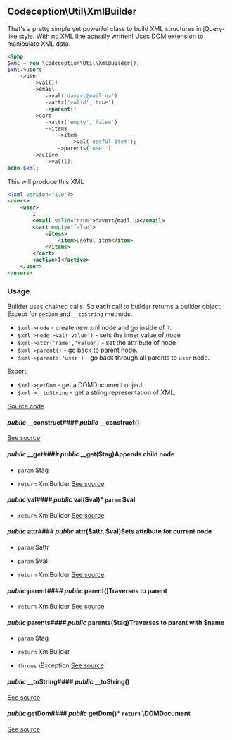 
## Codeception\Util\XmlBuilder



That's a pretty simple yet powerful class to build XML structures in jQuery-like style. With no XML line actually written!
Uses DOM extension to manipulate XML data.

```php
<?php
$xml = new \Codeception\Util\XmlBuilder();
$xml->users
	->user
		->val(1)
		->email
			->val('davert@mail.ua')
			->attr('valid','true')
			->parent()
		->cart
			->attr('empty','false')
			->items
				->item
					->val('useful item');
				->parents('user')
		->active
			->val(1);
echo $xml;
```

This will produce this XML

```xml
<?xml version="1.0"?>
<users>
	<user>
		1
		<email valid="true">davert@mail.ua</email>
		<cart empty="false">
			<items>
				<item>useful item</item>
			</items>
		</cart>
		<active>1</active>
	</user>
</users>
```

### Usage

Builder uses chained calls. So each call to builder returns a builder object. Except for `getDom` and `__toString` methods.

 * `$xml->node` - create new xml node and go inside of it.
 * `$xml->node->val('value')` - sets the inner value of node
 * `$xml->attr('name','value')` - set the attribute of node
 * `$xml->parent()` - go back to parent node.
 * `$xml->parents('user')` - go back through all parents to `user` node.

Export:

 * `$xml->getDom` - get a DOMDocument object
 * `$xml->__toString` - get a string representation of XML.

[Source code](https://github.com/Codeception/Codeception/blob/master/src/Codeception/Util/XmlBuilder.php)


#### *public* __construct#### *public* __construct()
[See source](https://github.com/Codeception/Codeception/blob/master/src/Codeception/Util/XmlBuilder.php#L77)

#### *public* __get#### *public* __get($tag)Appends child node

 * `param`  $tag

 * `return`  XmlBuilder
[See source](https://github.com/Codeception/Codeception/blob/master/src/Codeception/Util/XmlBuilder.php#L90)

#### *public* val#### *public* val($val)* `param`  $val

 * `return`  XmlBuilder
[See source](https://github.com/Codeception/Codeception/blob/master/src/Codeception/Util/XmlBuilder.php#L103)

#### *public* attr#### *public* attr($attr, $val)Sets attribute for current node

 * `param`  $attr
 * `param`  $val

 * `return`  XmlBuilder
[See source](https://github.com/Codeception/Codeception/blob/master/src/Codeception/Util/XmlBuilder.php#L117)

#### *public* parent#### *public* parent()Traverses to parent

 * `return`  XmlBuilder
[See source](https://github.com/Codeception/Codeception/blob/master/src/Codeception/Util/XmlBuilder.php#L128)

#### *public* parents#### *public* parents($tag)Traverses to parent with $name

 * `param`  $tag

 * `return`  XmlBuilder
 * `throws`  \Exception
[See source](https://github.com/Codeception/Codeception/blob/master/src/Codeception/Util/XmlBuilder.php#L142)

#### *public* __toString#### *public* __toString()
[See source](https://github.com/Codeception/Codeception/blob/master/src/Codeception/Util/XmlBuilder.php#L162)

#### *public* getDom#### *public* getDom()* `return`  \DOMDocument
[See source](https://github.com/Codeception/Codeception/blob/master/src/Codeception/Util/XmlBuilder.php#L170)
